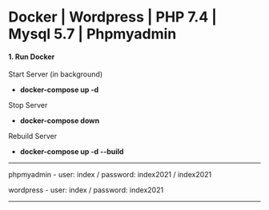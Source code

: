 # Docker | Wordpress | PHP 7.4 | Mysql 5.7 | Phpmyadmin


#### 1. Run Docker

Start Server (in background)

- <b>docker-compose up -d</b>

Stop Server

- <b>docker-compose down</b>

Rebuild Server

- <b>docker-compose up -d --build</b>

---

phpmyadmin - user: index / password: index2021 / index2021

wordpress - user: index / password: index2021

---
